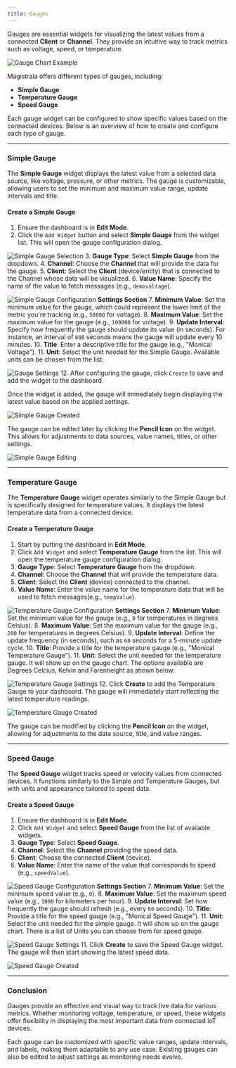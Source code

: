 ```yaml
---
title: Gauges
---
```



Gauges are essential widgets for visualizing the latest values from a connected **Client** or **Channel**. They provide an intuitive way to track metrics such as voltage, speed, or temperature.

  ![Gauge Chart Example](../img/dashboards/gauge-chartexample.png)

Magistrala offers different types of gauges, including:

- **Simple Gauge**
- **Temperature Gauge**
- **Speed Gauge**

Each gauge widget can be configured to show specific values based on the connected devices. Below is an overview of how to create and configure each type of gauge.

---

### Simple Gauge

The **Simple Gauge** widget displays the latest value from a selected data source, like voltage, pressure, or other metrics. The gauge is customizable, allowing users to set the minimum and maximum value range, update intervals and title.

#### Create a Simple Gauge

1. Ensure the dashboard is in **Edit Mode**.
2. Click the `Add Widget` button and select **Simple Gauge** from the widget list. This will open the gauge configuration dialog.

  ![Simple Gauge Selection](../img/dashboards/gauge-type-filter.png)
3. **Gauge Type**: Select **Simple Gauge** from the dropdown.
4. **Channel**: Choose the **Channel** that will provide the data for the gauge.
5. **Client**: Select the **Client** (device/entity) that is connected to the Channel whose data will be visualized.
6. **Value Name**: Specify the name of the value to fetch messages (e.g., `demovoltage`).

  ![Simple Gauge Configuration](../img/dashboards/create-simplegauge.png)
**Settings Section**
7. **Minimum Value**: Set the minimum value for the gauge, which could represent the lower limit of the metric you're tracking (e.g., `50000` for voltage).
8. **Maximum Value**: Set the maximum value for the gauge (e.g., `100000` for voltage).
9. **Update Interval**: Specify how frequently the gauge should update its value (in seconds). For instance, an interval of `600` seconds means the gauge will update every 10 minutes.
10. **Title**: Enter a descriptive title for the gauge (e.g., "Monical Voltage").
11. **Unit**: Select the unit needed for the Simple Gauge. Available units can be chosen from the list:

<!-- Select the unit needed for the simple gauge. It will show up on the gauge chart. There is a list of Units you can choose from for simplegauge:
[comment] add the list of units here -->

  ![Gauge Settings](../img/dashboards/settings-gaugechart.png)
12. After configuring the gauge, click `Create` to save and add the widget to the dashboard.

Once the widget is added, the gauge will immediately begin displaying the latest value based on the applied settings.

  ![Simple Gauge Created](../img/dashboards/new-simplegauge.png)

The gauge can be edited later by clicking the **Pencil Icon** on the widget. This allows for adjustments to data sources, value names, titles, or other settings.

  ![Simple Gauge Editing](../img/dashboards/edit-gauge-settings.png)

---

### Temperature Gauge

The **Temperature Gauge** widget operates similarly to the Simple Gauge but is specifically designed for temperature values. It displays the latest temperature data from a connected device.

#### Create a Temperature Gauge

1. Start by putting the dashboard in **Edit Mode**.
2. Click `Add Widget` and select **Temperature Gauge** from the list. This will open the temperature gauge configuration dialog.
3. **Gauge Type**: Select **Temperature Gauge** from the dropdown.
4. **Channel**: Choose the **Channel** that will provide the temperature data.
5. **Client**: Select the **Client** (device) connected to the channel.
6. **Value Name**: Enter the value name for the temperature data that will be used to fetch messages(e.g., `tempValue`).

  ![Temperature Gauge Configuration](../img/dashboards/create-temperature-gauge.png)
**Settings Section**
7. **Minimum Value**: Set the minimum value for the gauge (e.g., `0` for temperatures in degrees Celsius).
8. **Maximum Value**: Set the maximum value for the gauge (e.g., `200` for temperatures in degrees Celsius).
9. **Update Interval**: Define the update frequency (in seconds), such as `60` seconds for a 5-minute update cycle.
10. **Title**: Provide a title for the temperature gauge (e.g., "Monical Temperature Gauge").
11. **Unit**: Select the unit needed for the temperature gauge. It will show up on the gauge chart. The options available are Degrees Celcius, Kelvin and Farenheight as shown below:

  ![Temperature Gauge Settings](../img/dashboards/temperature-gauge-units.png)
12. Click **Create** to add the Temperature Gauge to your dashboard. The gauge will immediately start reflecting the latest temperature readings.

  ![Temperature Gauge Created](../img/dashboards/new-temperaturegauge.png)

The gauge can be modified by clicking the **Pencil Icon** on the widget, allowing for adjustments to the data source, title, and value ranges.

---

### Speed Gauge

The **Speed Gauge** widget tracks speed or velocity values from connected devices. It functions similarly to the Simple and Temperature Gauges, but with units and appearance tailored to speed data.

#### Create a Speed Gauge

1. Ensure the dashboard is in **Edit Mode**.
2. Click `Add Widget` and select **Speed Gauge** from the list of available widgets.
3. **Gauge Type**: Select **Speed Gauge**.
4. **Channel**: Select the **Channel** providing the speed data.
5. **Client**: Choose the connected **Client** (device).
6. **Value Name**: Enter the name of the value that corresponds to speed (e.g., `speedValue`).

  ![Speed Gauge Configuration](../img/dashboards/create-speedgauge.png)
**Settings Section**
7. **Minimum Value**: Set the minimum speed value (e.g., `0`).
8. **Maximum Value**: Set the maximum speed value (e.g., `1000` for kilometers per hour).
9. **Update Interval**: Set how frequently the gauge should refresh (e.g., every `60` seconds).
10. **Title**: Provide a title for the speed gauge (e.g., "Monical Speed Gauge").
11. **Unit**: Select the unit needed for the simple gauge. It will show up on the gauge chart. There is a list of Units you can choose from for speed gauge.

   ![Speed Gauge Settings](../img/dashboards/create-speedgauge-unit.png)
11. Click **Create** to save the Speed Gauge widget. The gauge will then start showing the latest speed data.

   ![Speed Gauge Created](../img/dashboards/new-speedgauge.png)

---

### **Conclusion**

Gauges provide an effective and visual way to track live data for various metrics. Whether monitoring voltage, temperature, or speed, these widgets offer flexibility in displaying the most important data from connected IoT devices.

Each gauge can be customized with specific value ranges, update intervals, and labels, making them adaptable to any use case. Existing gauges can also be edited to adjust settings as monitoring needs evolve.

